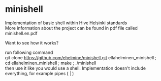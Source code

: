 # minishell
Implementation of basic shell within Hive Helsinki standards<br />
More information about the project can be found in pdf file called minishell.en.pdf

Want to see how it works?

run following command<br />
git clone https://github.com/ehelmine/minishell.git ellahelminen_minishell ; cd ellahelminen_minishell ; make ; ./minishell
<br />then use it like you would use a shell. Implementation doesn't include everything, for example pipes ( | )
